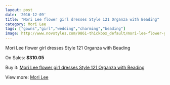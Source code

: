 ```yaml
---
layout: post
date: '2016-12-09'
title: "Mori Lee flower girl dresses Style 121 Organza with Beading"
category: Mori Lee
tags: ["gowns","girl","wedding","charming","beading"]
image: http://www.novstyles.com/9861-thickbox_default/mori-lee-flower-girl-dresses-style-121-organza-with-beading.jpg
---
```

Mori Lee flower girl dresses Style 121 Organza with Beading

On Sales: **$310.05**
<a href="https://www.novstyles.com/en/mori-lee/6971-mori-lee-flower-girl-dresses-style-121-organza-with-beading.html"><amp-img layout="responsive" width="600" height="600" src="//www.novstyles.com/9861-thickbox_default/mori-lee-flower-girl-dresses-style-121-organza-with-beading.jpg" alt="Mori Lee flower girl dresses Style 121 Organza with Beading 0" /></a>
<a href="https://www.novstyles.com/en/mori-lee/6971-mori-lee-flower-girl-dresses-style-121-organza-with-beading.html"><amp-img layout="responsive" width="600" height="600" src="//www.novstyles.com/9862-thickbox_default/mori-lee-flower-girl-dresses-style-121-organza-with-beading.jpg" alt="Mori Lee flower girl dresses Style 121 Organza with Beading 1" /></a>

Buy it: [Mori Lee flower girl dresses Style 121 Organza with Beading](https://www.novstyles.com/en/mori-lee/6971-mori-lee-flower-girl-dresses-style-121-organza-with-beading.html "Mori Lee flower girl dresses Style 121 Organza with Beading")

View more: [Mori Lee](https://www.novstyles.com/en/47-mori-lee "Mori Lee")